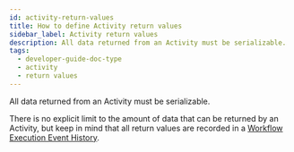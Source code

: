 ```yaml
---
id: activity-return-values
title: How to define Activity return values
sidebar_label: Activity return values
description: All data returned from an Activity must be serializable.
tags:
  - developer-guide-doc-type
  - activity
  - return values
---
```


All data returned from an Activity must be serializable.

There is no explicit limit to the amount of data that can be returned by an Activity, but keep in mind that all return values are recorded in a [Workflow Execution Event History](/concepts/what-is-an-event-history).
